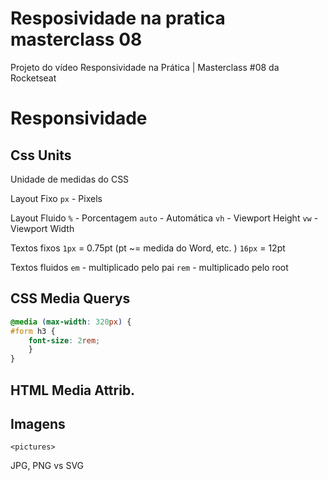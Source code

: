 # Resposividade na pratica masterclass 08
 Projeto do vídeo Responsividade na Prática | Masterclass #08 da Rocketseat

# Responsividade

## Css Units

Unidade de medidas do CSS

Layout Fixo
`px` - Pixels

Layout Fluido
`%` - Porcentagem
`auto` - Automática
`vh` - Viewport Height
`vw` - Viewport Width

Textos fixos
`1px` = 0.75pt (pt ~= medida do Word, etc. )
`16px` = 12pt

Textos fluidos
`em` - multiplicado pelo pai
`rem` - multiplicado pelo root


## CSS Media Querys

```css
@media (max-width: 320px) {
#form h3 {
    font-size: 2rem;
    }
}
```

## HTML Media Attrib.



## Imagens

`<pictures>`

JPG, PNG vs SVG